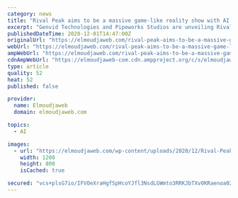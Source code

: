 ```yaml
---
category: news
title: "Rival Peak aims to be a massive game-like reality show with AI characters – Jaweb"
excerpt: "Genvid Technologies and Pipeworks Studios are unveiling Rival Peak, a new kind of interactive experience that is partly a game and partly a reality show. The audience consists of real people, but the characters they’re watching are not."
publishedDateTime: 2020-12-01T14:47:00Z
originalUrl: "https://elmoudjaweb.com/rival-peak-aims-to-be-a-massive-game-like-reality-show-with-ai-characters-jaweb/"
webUrl: "https://elmoudjaweb.com/rival-peak-aims-to-be-a-massive-game-like-reality-show-with-ai-characters-jaweb/"
ampWebUrl: "https://elmoudjaweb.com/rival-peak-aims-to-be-a-massive-game-like-reality-show-with-ai-characters-jaweb/?amp"
cdnAmpWebUrl: "https://elmoudjaweb-com.cdn.ampproject.org/c/s/elmoudjaweb.com/rival-peak-aims-to-be-a-massive-game-like-reality-show-with-ai-characters-jaweb/?amp"
type: article
quality: 52
heat: 52
published: false

provider:
  name: Elmoudjaweb
  domain: elmoudjaweb.com

topics:
  - AI

images:
  - url: "https://elmoudjaweb.com/wp-content/uploads/2020/12/Rival-Peak-aims-to-be-a-massive-game-like-reality-show.jpg"
    width: 1200
    height: 800
    isCached: true

secured: "vcs+plsG7io/IFVOeXraHgfSpHcoYJfl3NsdLGWmto3RRKJbTXv0KRaenoa021uN/uMvcdVkLdxFSwvKFYLpWsdLH+sRlTr9vDObJYiZPQk2QAaoIymFYXsVqQ7qigeP+jrpPVH9UhFFXZtBKwUtAn7cTSNHU9dABxsMjdt1ioehwi5rXYEhfV7c/0bU/A8lW1j9L34NWCiImVy9HvIN1E39NQRrw0QKoVlmjdOkgwxOqC1rSef1M/uI1K+C24EmdDSdHElBe2KW1tkq8KmMDzgynjfdGka7FeNLIk3blnt3SvsT7gjKhCWIc4f8ZJeTL5QX+FivQchvL/S5PX0XzFvwm1MYpmfDNS99qQ8K5SQ=;W19rofFcuAiEYUKiCqkh5w=="
---
```


